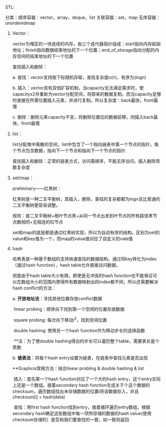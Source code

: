 STL:

分类：顺序容器：vector，array，deque，list
	   关联容器：set，map
	   无序容器：unorderedmap

1. Vector：

   vector为堆区的一块连续的内存，由三个迭代器指针组成：start指向内存起始地址；finish指向数据结束地址的下一个位置；end_of_storage指向分配的内存空间的结束地址的下一个位置

   查找插入和删除：

   a. 查找：vector支持按下标随机存取，查找复杂度o(n)，有序为(logn)

   b. 插入：vector具有双倍扩容机制，当capacity无法满足需求时，使capacityx2并重新为vector分配空间，将原来的数据复制。而当capacity足够时直接在所需位置插入元素，并进行复制。所以复杂度：back最快，front最慢

   c. 删除：删除元素capacity不变，将删除位置后的数据前移。同插入back最快，front最慢

2. list：

   list分配堆中离散的空间，list中包含了一个指向链表中第一个节点的指针。每个节点包含数据，指向下一个节点和指向下一个节点的指针

   查找插入和删除：正常的链表方式，访问需顺序，不能无序访问。插入删除常数复杂度

3. set/map：

   preliminary——红黑树：

   红黑树是一种二叉平衡树，其插入，删除，查找的复杂都都为logn且比普通的二叉平衡树更容易调整。

   规则：是二叉平衡树+根叶节点黑+从同一节点出发到叶节点的所有路径黑节点数相同+无相连的红节点

   

   set和map的底层都是通过红黑树实现，所以为自动有序的结构。区别为set的value和key值为一个，而map的value值对应了自定义的vale值

4. hash

   哈希表是一种基于数组的支持快速查找的数据结构，通过将key转化为index（通过hash function），hash table允许直接访问数据。

   但是由于hash table大小有限，即使是无冲突的hash function也不能保证可以在数组大小的范围内使得所有数据映射出的index都不同，所以还需要解决hash conflict的方法：

   a. **开放地址法**：寻找其他位置存放conflict数据

   ​	linear probing：顺序向下找到第一个空闲的位置存放数据

   ​	square probing: 每次向下移动$i^2$，找到空闲位置

   ​	double hashing: 使用另一个hash function作为移动步长的选择函数

   ​	**注：为了使double hashing得出的步长可以遍历整个table，需要表长是个质数

   b. **链表法**：将每个hash entry设置为链表，在链表中查找元素是否出现

   **Graphcis常用方法：结合linear probling & double hashing & list

   ​	插入：首先第一个hash function对应了一个大的hash entry，这个entry实际上还是一个数组。接着secondary hash function生成关于个这个数据的checksum，遍历数组找出未存储数据的位置i将该数据存入，并且checksum[i] = hash(data)

   ​	查找：用first hash function找到entry，接着循环遍历entry数组，根据secondary hash确定这些数组中每一项所存储的数据的hash value(使用checksum存储的）是否和我们要查找的一致，如一致则返回

   ​		
